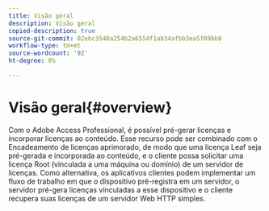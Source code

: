 ```yaml
---
title: Visão geral
description: Visão geral
copied-description: true
source-git-commit: 02ebc3548a254b2a6554f1ab34afbb3ea5f09bb8
workflow-type: tm+mt
source-wordcount: '92'
ht-degree: 0%

---
```


# Visão geral{#overview}

Com o Adobe Access Professional, é possível pré-gerar licenças e incorporar licenças ao conteúdo. Esse recurso pode ser combinado com o Encadeamento de licenças aprimorado, de modo que uma licença Leaf seja pré-gerada e incorporada ao conteúdo, e o cliente possa solicitar uma licença Root (vinculada a uma máquina ou domínio) de um servidor de licenças. Como alternativa, os aplicativos clientes podem implementar um fluxo de trabalho em que o dispositivo pré-registra em um servidor, o servidor pré-gera licenças vinculadas a esse dispositivo e o cliente recupera suas licenças de um servidor Web HTTP simples.
